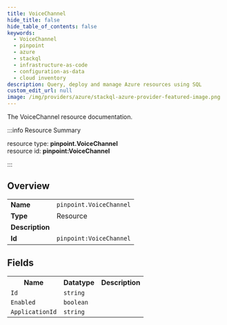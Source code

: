 ```yaml
---
title: VoiceChannel
hide_title: false
hide_table_of_contents: false
keywords:
  - VoiceChannel
  - pinpoint
  - azure
  - stackql
  - infrastructure-as-code
  - configuration-as-data
  - cloud inventory
description: Query, deploy and manage Azure resources using SQL
custom_edit_url: null
image: /img/providers/azure/stackql-azure-provider-featured-image.png
---
```

The VoiceChannel resource documentation.

:::info Resource Summary

<div class="row">
<div class="providerDocColumn">
<span>resource type:&nbsp;<b>pinpoint.VoiceChannel</b></span><br />
<span>resource id:&nbsp;<b>pinpoint:VoiceChannel</b></span><br />
</div>
</div>

:::

## Overview
<table><tbody>
<tr><td><b>Name</b></td><td><code>pinpoint.VoiceChannel</code></td></tr>
<tr><td><b>Type</b></td><td>Resource</td></tr>
<tr><td><b>Description</b></td><td></td></tr>
<tr><td><b>Id</b></td><td><code>pinpoint:VoiceChannel</code></td></tr>
</tbody></table>

## Fields
<table><tbody>
<tr><th>Name</th><th>Datatype</th><th>Description</th></tr>
<tr><td><code>Id</code></td><td><code>string</code></td><td></td></tr><tr><td><code>Enabled</code></td><td><code>boolean</code></td><td></td></tr><tr><td><code>ApplicationId</code></td><td><code>string</code></td><td></td></tr>
</tbody></table>
